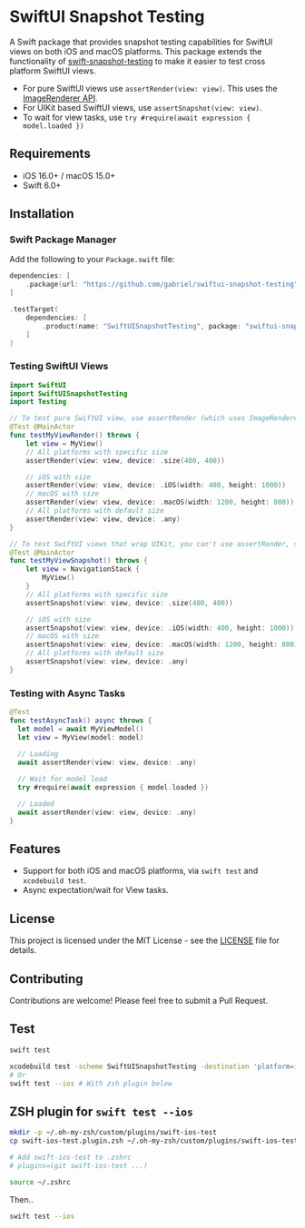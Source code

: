 # SwiftUI Snapshot Testing

A Swift package that provides snapshot testing capabilities for SwiftUI views on both iOS and macOS platforms. This package extends the functionality of [swift-snapshot-testing](https://github.com/pointfreeco/swift-snapshot-testing) to make it easier to test cross platform SwiftUI views.

- For pure SwiftUI views use `assertRender(view: view)`. This uses the [ImageRenderer API](https://developer.apple.com/documentation/swiftui/imagerenderer).
- For UIKit based SwiftUI views, use `assertSnapshot(view: view)`.
- To wait for view tasks, use `try #require(await expression { model.loaded })`

## Requirements

- iOS 16.0+ / macOS 15.0+
- Swift 6.0+

## Installation

### Swift Package Manager

Add the following to your `Package.swift` file:

```swift
dependencies: [
    .package(url: "https://github.com/gabriel/swiftui-snapshot-testing", from: "0.1.1")
]

.testTarget(
    dependencies: [
        .product(name: "SwiftUISnapshotTesting", package: "swiftui-snapshot-testing"),
    ]
)
```

### Testing SwiftUI Views

```swift
import SwiftUI
import SwiftUISnapshotTesting
import Testing

// To test pure SwiftUI view, use assertRender (which uses ImageRenderer).
@Test @MainActor
func testMyViewRender() throws {
    let view = MyView()
    // All platforms with specific size
    assertRender(view: view, device: .size(400, 400))

    // iOS with size
    assertRender(view: view, device: .iOS(width: 400, height: 1000))
    // macOS with size
    assertRender(view: view, device: .macOS(width: 1200, height: 800))
    // All platforms with default size
    assertRender(view: view, device: .any)
}

// To test SwiftUI views that wrap UIKit, you can't use assertRender, so use assertSnapshot.
@Test @MainActor
func testMyViewSnapshot() throws {
    let view = NavigationStack {
        MyView()
    }    
    // All platforms with specific size
    assertSnapshot(view: view, device: .size(400, 400))

    // iOS with size
    assertSnapshot(view: view, device: .iOS(width: 400, height: 1000))
    // macOS with size
    assertSnapshot(view: view, device: .macOS(width: 1200, height: 800))
    // All platforms with default size
    assertSnapshot(view: view, device: .any)
}
```

### Testing with Async Tasks

```swift
@Test
func testAsyncTask() async throws {
  let model = await MyViewModel()
  let view = MyView(model: model)

  // Loading
  await assertRender(view: view, device: .any)
 
  // Wait for model load
  try #require(await expression { model.loaded })

  // Loaded
  await assertRender(view: view, device: .any)
}
```

## Features

- Support for both iOS and macOS platforms, via `swift test` and `xcodebuild test`.
- Async expectation/wait for View tasks.

## License

This project is licensed under the MIT License - see the [LICENSE](LICENSE) file for details.

## Contributing

Contributions are welcome! Please feel free to submit a Pull Request.

## Test

```sh
swift test
```

```sh
xcodebuild test -scheme SwiftUISnapshotTesting -destination 'platform=iOS Simulator,name=iPhone 16,OS=18.5'
# Or
swift test --ios # With zsh plugin below
```

## ZSH plugin for `swift test --ios`

```sh
mkdir -p ~/.oh-my-zsh/custom/plugins/swift-ios-test
cp swift-ios-test.plugin.zsh ~/.oh-my-zsh/custom/plugins/swift-ios-test/swift-ios-test.plugin.zsh

# Add swift-ios-test to .zshrc
# plugins=(git swift-ios-test ...)

source ~/.zshrc
```

Then..

```sh
swift test --ios
```

